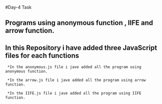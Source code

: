 #Day-4 Task

## Programs using anonymous function , IIFE and arrow function.

## In this Repository i have added three JavaScript files for each functions 
```
 *In the anonymous.js file i jave added all the program using anonymous function.

 *In the arrow.js file i jave added all the program using arrow function.

 *In the IIFE.js file i jave added all the program using IIFE function.
```
